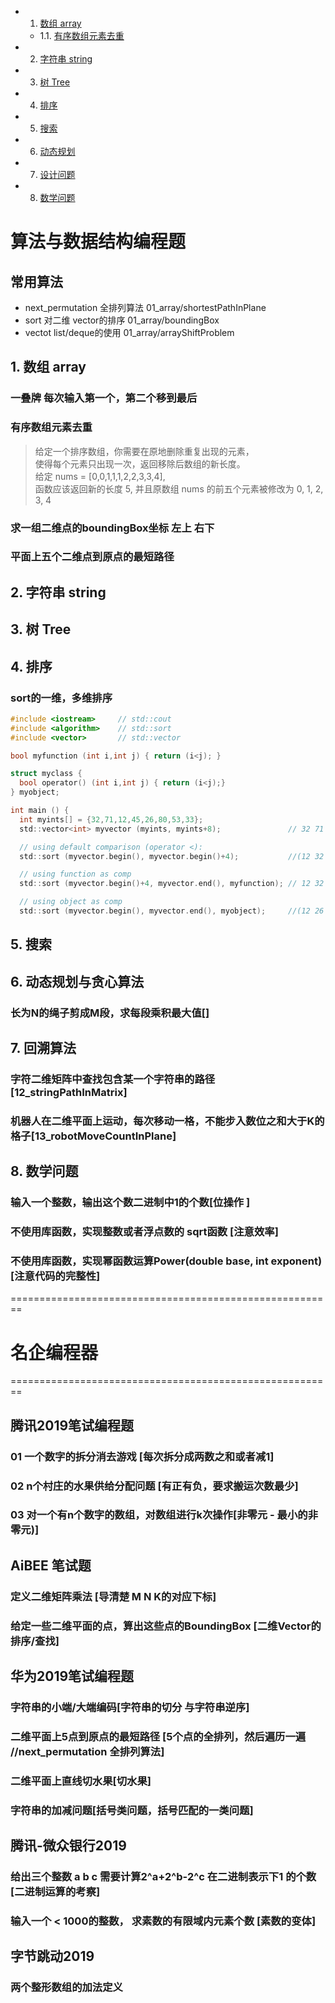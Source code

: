 <!-- vscode-markdown-toc -->
* 1. [数组 array](#array)
	* 1.1. [有序数组元素去重](#)
* 2. [字符串 string](#string)
* 3. [树 Tree](#Tree)
* 4. [排序](#-1)
* 5. [搜索](#-1)
* 6. [动态规划](#-1)
* 7. [设计问题](#-1)
* 8. [数学问题](#-1)

<!-- vscode-markdown-toc-config
	numbering=true
	autoSave=true
	/vscode-markdown-toc-config -->
<!-- /vscode-markdown-toc -->

# 算法与数据结构编程题  

## 常用算法
- next_permutation 全排列算法 01_array/shortestPathInPlane
- sort 对二维 vector的排序  01_array/boundingBox
- vectot list/deque的使用 01_array/arrayShiftProblem


##  1. <a name='array'></a>数组 array   
### 一叠牌 每次输入第一个，第二个移到最后
### 有序数组元素去重 
> 给定一个排序数组，你需要在原地删除重复出现的元素，  
使得每个元素只出现一次，返回移除后数组的新长度。  
给定 nums = [0,0,1,1,1,2,2,3,3,4],  
函数应该返回新的长度 5, 并且原数组 nums 的前五个元素被修改为 0, 1, 2, 3, 4 

### 求一组二维点的boundingBox坐标 左上 右下
### 平面上五个二维点到原点的最短路径


##  2. <a name='string'></a>字符串 string  

##  3. <a name='Tree'></a>树 Tree  

##  4. <a name='-1'></a>排序  

### sort的一维，多维排序
```C
#include <iostream>     // std::cout
#include <algorithm>    // std::sort
#include <vector>       // std::vector

bool myfunction (int i,int j) { return (i<j); }

struct myclass {
  bool operator() (int i,int j) { return (i<j);}
} myobject;

int main () {
  int myints[] = {32,71,12,45,26,80,53,33};
  std::vector<int> myvector (myints, myints+8);               // 32 71 12 45 26 80 53 33

  // using default comparison (operator <):
  std::sort (myvector.begin(), myvector.begin()+4);           //(12 32 45 71)26 80 53 33

  // using function as comp
  std::sort (myvector.begin()+4, myvector.end(), myfunction); // 12 32 45 71(26 33 53 80)

  // using object as comp
  std::sort (myvector.begin(), myvector.end(), myobject);     //(12 26 32 33 45 53 71 80)

```

##  5. <a name='-1'></a>搜索  

##  6. <a name='-1'></a>动态规划与贪心算法 
### 长为N的绳子剪成M段，求每段乘积最大值[]

##  7. <a name='-1'></a> 回溯算法 
### 字符二维矩阵中查找包含某一个字符串的路径[12_stringPathInMatrix]
### 机器人在二维平面上运动，每次移动一格，不能步入数位之和大于K的格子[13_robotMoveCountInPlane]

##  8. <a name='-1'></a>数学问题
### 输入一个整数，输出这个数二进制中1的个数[位操作 ]
### 不使用库函数，实现整数或者浮点数的 sqrt函数 [注意效率]
### 不使用库函数，实现幂函数运算Power(double base, int exponent)[注意代码的完整性]

========================================================

# 名企编程器

========================================================
## 腾讯2019笔试编程题
### 01 一个数字的拆分消去游戏 [每次拆分成两数之和或者减1]  
### 02 n个村庄的水果供给分配问题  [有正有负，要求搬运次数最少]  
### 03 对一个有n个数字的数组，对数组进行k次操作[非零元 - 最小的非零元)]    

## AiBEE 笔试题
### 定义二维矩阵乘法 [导清楚 M N K的对应下标]
### 给定一些二维平面的点，算出这些点的BoundingBox [二维Vector的排序/查找]

## 华为2019笔试编程题
### 字符串的小端/大端编码[字符串的切分 与字符串逆序]
### 二维平面上5点到原点的最短路径 [5个点的全排列，然后遍历一遍 <algorithm> //next_permutation 全排列算法]
### 二维平面上直线切水果[切水果]
### 字符串的加减问题[括号类问题，括号匹配的一类问题] 

## 腾讯-微众银行2019  
### 给出三个整数 a b c 需要计算2^a+2^b-2^c 在二进制表示下1 的个数[二进制运算的考察]
### 输入一个 < 1000的整数， 求素数的有限域内元素个数 [素数的变体]

## 字节跳动2019
### 两个整形数组的加法定义 

